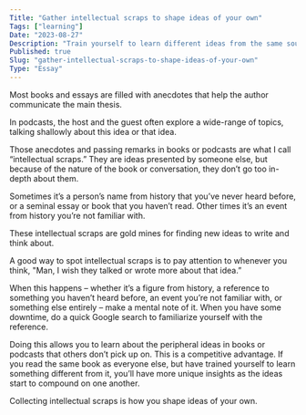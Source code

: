 ```yaml
---
Title: "Gather intellectual scraps to shape ideas of your own"
Tags: ["learning"]
Date: "2023-08-27"
Description: "Train yourself to learn different ideas from the same sources."
Published: true
Slug: "gather-intellectual-scraps-to-shape-ideas-of-your-own"
Type: "Essay"
---
```

Most books and essays are filled with anecdotes that help the author communicate the main thesis.

In podcasts, the host and the guest often explore a wide-range of topics, talking shallowly about this idea or that idea.

Those anecdotes and passing remarks in books or podcasts are what I call “intellectual scraps.” They are ideas presented by someone else, but because of the nature of the book or conversation, they don’t go too in-depth about them.

Sometimes it’s a person’s name from history that you’ve never heard before, or a seminal essay or book that you haven’t read. Other times it’s an event from history you’re not familiar with.

These intellectual scraps are gold mines for finding new ideas to write and think about.

A good way to spot intellectual scraps is to pay attention to whenever you think, "Man, I wish they talked or wrote more about that idea.”

When this happens – whether it’s a figure from history, a reference to something you haven’t heard before, an event you’re not familiar with, or something else entirely – make a mental note of it. When you have some downtime, do a quick Google search to familiarize yourself with the reference.

Doing this allows you to learn about the peripheral ideas in books or podcasts that others don’t pick up on. This is a competitive advantage. If you read the same book as everyone else, but have trained yourself to learn something different from it, you’ll have more unique insights as the ideas start to compound on one another.

Collecting intellectual scraps is how you shape ideas of your own.